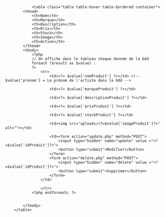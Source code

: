                 <table class="table table-hover table-bordered container">
            <thead>
                <th>Nom</th>
                <th>Marque</th>
                <th>Description</th>
                <th>Prix</th>
                <th>Stock</th>
                <th>Image</th>
                <th>Action</th>
            </thead>
            <tbody>
                <?php
                // On affiche dans le tableau chaque donnée de la bdd
                foreach ($result as $value) :
                ?>
                    <tr>
                        <td><?= $value['nomProduit'] ?></td> <!-- $value['prenom'] = Le prénom de l'artiste dans la bdd -->

                        <td><?= $value['marqueProduit'] ?></td>

                        <td><?= $value['descriptionProduit'] ?></td>

                        <td><?= $value['prixProduit'] ?></td>

                        <td><?= $value['stockProduit'] ?></td>

                        <td><img src="uploads/<?=$value['imageProduit']?>" alt=""></td>

                        <td><form action="update.php" method="POST">
                            <input type="hidden" name="update" value ="<?=$value['idProduit']?>">
                            <button type="submit">Modifier</button>
                        </form>
                        <form action="delete.php" method="POST">
                            <input type="hidden" name="delete" value ="<?=$value['idProduit']?>">
                            <button type="submit">Supprimer</button>
                        </form>
                    </td>

                    </tr>
                <?php endforeach; ?>


            </tbody>
        </table>